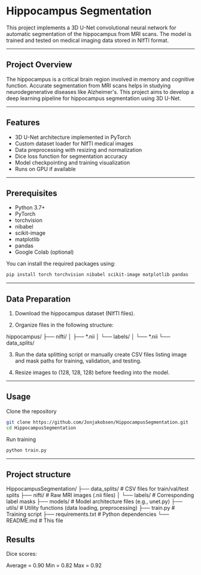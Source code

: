 # Hippocampus Segmentation

This project implements a 3D U-Net convolutional neural network for automatic segmentation of the hippocampus from MRI scans. The model is trained and tested on medical imaging data stored in NIfTI format.

---

## Project Overview

The hippocampus is a critical brain region involved in memory and cognitive function. Accurate segmentation from MRI scans helps in studying neurodegenerative diseases like Alzheimer's. This project aims to develop a deep learning pipeline for hippocampus segmentation using 3D U-Net.

---

## Features

- 3D U-Net architecture implemented in PyTorch  
- Custom dataset loader for NIfTI medical images  
- Data preprocessing with resizing and normalization  
- Dice loss function for segmentation accuracy  
- Model checkpointing and training visualization  
- Runs on GPU if available  

---

## Prerequisites

- Python 3.7+  
- PyTorch  
- torchvision  
- nibabel  
- scikit-image  
- matplotlib  
- pandas  
- Google Colab (optional)  

You can install the required packages using:

```bash
pip install torch torchvision nibabel scikit-image matplotlib pandas
```


---


## Data Preparation


1. Download the hippocampus dataset (NIfTI files).

2. Organize files in the following structure:

hippocampus/
├── nifti/
│   ├── *.nii
│   └── labels/
│       └── *.nii
└── data_splits/

3. Run the data splitting script or manually create CSV files listing image and mask paths for training, validation, and testing.

4. Resize images to (128, 128, 128) before feeding into the model.

---



## Usage
Clone the repository

```bash
git clone https://github.com/Jonjakobsen/HippocampusSegmentation.git
cd HippocampusSegmentation
```
Run training

```bash
python train.py
```

---

## Project structure

HippocampusSegmentation/
├── data_splits/          # CSV files for train/val/test splits
├── nifti/                # Raw MRI images (.nii files)
│   └── labels/           # Corresponding label masks
├── models/               # Model architecture files (e.g., unet.py)
├── utils/                # Utility functions (data loading, preprocessing)
├── train.py              # Training script
├── requirements.txt      # Python dependencies
└── README.md             # This file

## Results

Dice scores:

Average = 0.90
Min = 0.82
Max = 0.92